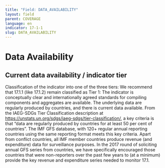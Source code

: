 ```yaml
---
title: "Field: DATA_AVAILABILITY"
layout: field
parent: COVERAGE
language: en
indicator: 17-1-1
slug: DATA_AVAILABILITY
---
```

# Data Availability

## Current data availability / indicator tier

Classification of the indicator into one of the three tiers: We recommend that 17.1.1 (like 17.1.2) remain classified as Tier 1: The indicator is conceptually clear and internationally agreed standards for compiling components and aggregates are available. The underlying data are regularly produced by countries, and there is current data available. From the IAEG-SDGs Tier Classification description at <https://unstats.un.org/sdgs/iaeg-sdgs/tier-classification/>, a key criteria is that “data are regularly produced by countries for at least 50 per cent of countries”. The IMF GFS database, with 120+ regular annual reporting countries using the same reporting format meets this key criteria. Apart from conflict countries, all IMF member countries produce revenue (and expenditure) data for surveillance purposes. In the 2017 round of soliciting annual GFS series from countries, we have specifically encouraged those countries that were non-reporters over the past few years to (at a minimum) provide the key revenue and expenditure series needed to monitor 17.1.